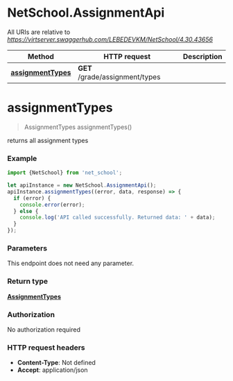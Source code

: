 # NetSchool.AssignmentApi

All URIs are relative to *https://virtserver.swaggerhub.com/LEBEDEVKM/NetSchool/4.30.43656*

Method | HTTP request | Description
------------- | ------------- | -------------
[**assignmentTypes**](AssignmentApi.md#assignmentTypes) | **GET** /grade/assignment/types | 

<a name="assignmentTypes"></a>
# **assignmentTypes**
> AssignmentTypes assignmentTypes()



returns all assignment types

### Example
```javascript
import {NetSchool} from 'net_school';

let apiInstance = new NetSchool.AssignmentApi();
apiInstance.assignmentTypes((error, data, response) => {
  if (error) {
    console.error(error);
  } else {
    console.log('API called successfully. Returned data: ' + data);
  }
});
```

### Parameters
This endpoint does not need any parameter.

### Return type

[**AssignmentTypes**](AssignmentTypes.md)

### Authorization

No authorization required

### HTTP request headers

 - **Content-Type**: Not defined
 - **Accept**: application/json

